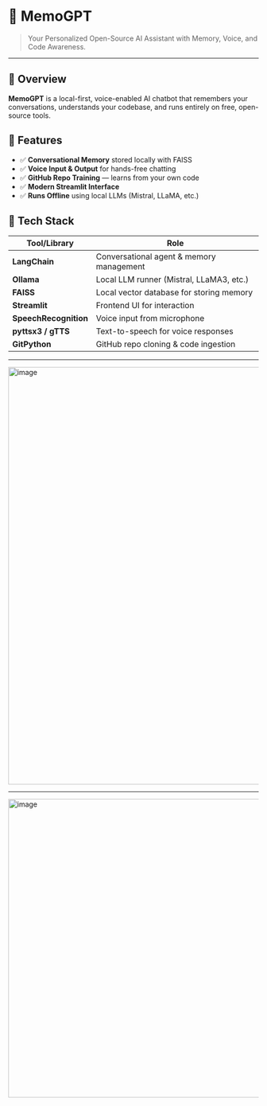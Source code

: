 # 🧠 MemoGPT

> Your Personalized Open-Source AI Assistant with Memory, Voice, and Code Awareness.

---

## 🚀 Overview

**MemoGPT** is a local-first, voice-enabled AI chatbot that remembers your conversations, understands your codebase, and runs entirely on free, open-source tools.

## 🌟 Features

- ✅ **Conversational Memory** stored locally with FAISS  
- ✅ **Voice Input & Output** for hands-free chatting  
- ✅ **GitHub Repo Training** — learns from your own code  
- ✅ **Modern Streamlit Interface**  
- ✅ **Runs Offline** using local LLMs (Mistral, LLaMA, etc.)



## 🧰 Tech Stack

| Tool/Library         | Role                                         |
|----------------------|----------------------------------------------|
| **LangChain**        | Conversational agent & memory management     |
| **Ollama**           | Local LLM runner (Mistral, LLaMA3, etc.)     |
| **FAISS**            | Local vector database for storing memory     |
| **Streamlit**        | Frontend UI for interaction                  |
| **SpeechRecognition**| Voice input from microphone                  |
| **pyttsx3 / gTTS**   | Text-to-speech for voice responses           |
| **GitPython**        | GitHub repo cloning & code ingestion         |

---
<img width="1887" height="839" alt="image" src="https://github.com/user-attachments/assets/a3d4bd9d-3d19-4257-a74b-5cfa0d15b2e9" />

---

<img width="1671" height="600" alt="image" src="https://github.com/user-attachments/assets/7a4d5295-0da0-47f8-9534-4eff282c1607" />


